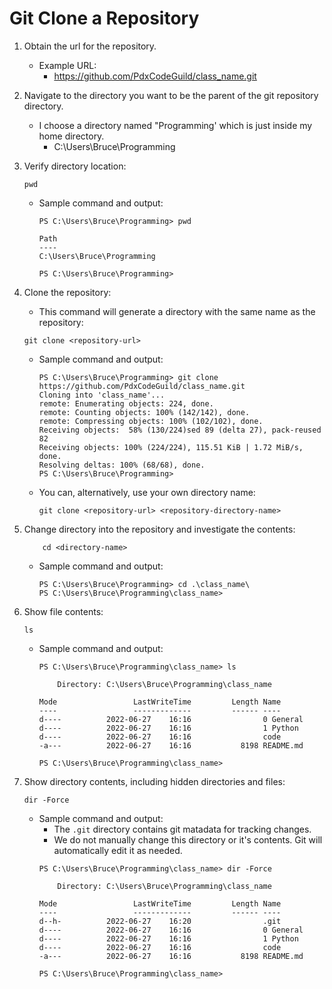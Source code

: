 # Git Clone a Repository

1. Obtain the url for the repository.
    * Example URL:
        * https://github.com/PdxCodeGuild/class_name.git

1. Navigate to the directory you want to be the parent of the git repository directory.
    * I choose a directory named "Programming' which is just inside my home directory.
        * C:\Users\Bruce\Programming

1. Verify directory location:  
    ```
    pwd
    ```
    * Sample command and output:  
        ```
        PS C:\Users\Bruce\Programming> pwd

        Path
        ----
        C:\Users\Bruce\Programming

        PS C:\Users\Bruce\Programming>
        ```

1. Clone the repository:  
    * This command will generate a directory with the same name as the repository:  
    ```
    git clone <repository-url>
    ```
    * Sample command and output:  
        ```
        PS C:\Users\Bruce\Programming> git clone https://github.com/PdxCodeGuild/class_name.git
        Cloning into 'class_name'...
        remote: Enumerating objects: 224, done.
        remote: Counting objects: 100% (142/142), done.
        remote: Compressing objects: 100% (102/102), done.
        Receiving objects:  58% (130/224)sed 89 (delta 27), pack-reused 82
        Receiving objects: 100% (224/224), 115.51 KiB | 1.72 MiB/s, done.
        Resolving deltas: 100% (68/68), done.
        PS C:\Users\Bruce\Programming>
        ```
    * You can, alternatively, use your own directory name:  
        ```
        git clone <repository-url> <repository-directory-name>
        ```

1. Change directory into the repository and investigate the contents:  
    ```
        cd <directory-name>
    ```
    * Sample command and output:  
        ```
        PS C:\Users\Bruce\Programming> cd .\class_name\
        PS C:\Users\Bruce\Programming\class_name>
        ```

1. Show file contents:  
    ```
    ls
    ```
    * Sample command and output:  
        ```
        PS C:\Users\Bruce\Programming\class_name> ls

            Directory: C:\Users\Bruce\Programming\class_name

        Mode                 LastWriteTime         Length Name
        ----                 -------------         ------ ----
        d----          2022-06-27    16:16                0 General
        d----          2022-06-27    16:16                1 Python
        d----          2022-06-27    16:16                code
        -a---          2022-06-27    16:16           8198 README.md

        PS C:\Users\Bruce\Programming\class_name>
        ```

1. Show directory contents, including hidden directories and files:  
    ```
    dir -Force
    ```
    * Sample command and output:  
        * The `.git` directory contains git matadata for tracking changes.
        * We do not manually change this directory or it's contents. Git will automatically edit it as needed.
        ```
        PS C:\Users\Bruce\Programming\class_name> dir -Force

            Directory: C:\Users\Bruce\Programming\class_name

        Mode                 LastWriteTime         Length Name
        ----                 -------------         ------ ----
        d--h-          2022-06-27    16:20                .git
        d----          2022-06-27    16:16                0 General
        d----          2022-06-27    16:16                1 Python
        d----          2022-06-27    16:16                code
        -a---          2022-06-27    16:16           8198 README.md

        PS C:\Users\Bruce\Programming\class_name>
        ```